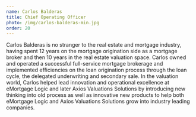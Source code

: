```yaml
---
name: Carlos Balderas
title: Chief Operating Officer
photo: /img/carlos-balderas-min.jpg
order: 20
---
```


Carlos Balderas is no stranger to the real estate and mortgage industry, having spent 12 years on the mortgage origination side as a mortgage broker and then 10 years in the real estate valuation space. Carlos owned and operated a successful full-service mortgage brokerage and implemented efficiencies on the loan origination process through the loan cycle, the delegated underwriting and secondary sale. In the valuation world, Carlos helped lead innovation and operational excellence at eMortgage Logic and later Axios Valuations Solutions by introducing new thinking into old process as well as innovative new products to help both eMortgage Logic and Axios Valuations Solutions grow into industry leading companies. 
